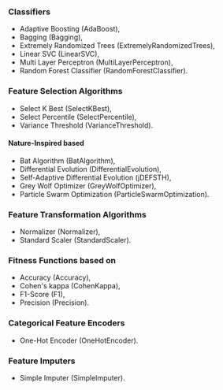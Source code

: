 ### Classifiers

* Adaptive Boosting (AdaBoost),
* Bagging (Bagging),
* Extremely Randomized Trees (ExtremelyRandomizedTrees),
* Linear SVC (LinearSVC),
* Multi Layer Perceptron (MultiLayerPerceptron),
* Random Forest Classifier (RandomForestClassifier).

### Feature Selection Algorithms

* Select K Best (SelectKBest),
* Select Percentile (SelectPercentile),
* Variance Threshold (VarianceThreshold).

#### Nature-Inspired based

* Bat Algorithm (BatAlgorithm),
* Differential Evolution (DifferentialEvolution),
* Self-Adaptive Differential Evolution (jDEFSTH),
* Grey Wolf Optimizer (GreyWolfOptimizer),
* Particle Swarm Optimization (ParticleSwarmOptimization).

### Feature Transformation Algorithms

* Normalizer (Normalizer),
* Standard Scaler (StandardScaler).

### Fitness Functions based on

* Accuracy (Accuracy),
* Cohen's kappa (CohenKappa),
* F1-Score (F1),
* Precision (Precision).

### Categorical Feature Encoders

* One-Hot Encoder (OneHotEncoder).

### Feature Imputers

* Simple Imputer (SimpleImputer).